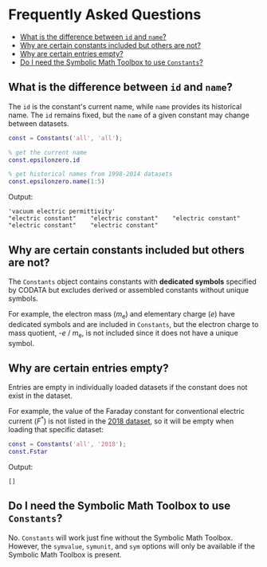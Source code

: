 # Frequently Asked Questions


* [What is the difference between `id` and `name`?](#what-is-the-difference-between-id-and-name)
* [Why are certain constants included but others are not?](#why-are-certain-constants-included-but-others-are-not)
* [Why are certain entries empty?](#why-are-certain-entries-empty)
* [Do I need the Symbolic Math Toolbox to use `Constants`?](#do-i-need-the-symbolic-math-toolbox-to-use-constants)


## What is the difference between `id` and `name`?


The `id` is the constant's current name, while `name` provides its historical name. The `id` remains fixed, but the `name` of a given constant may change between datasets.

```matlab
const = Constants('all', 'all');

% get the current name
const.epsilonzero.id

% get historical names from 1998-2014 datasets
const.epsilonzero.name(1:5)
```
Output:

```console
'vacuum electric permittivity'
"electric constant"    "electric constant"    "electric constant"    "electric constant"    "electric constant"
```


## Why are certain constants included but others are not?


The `Constants` object contains constants with **dedicated symbols** specified by CODATA but excludes derived or assembled constants without unique symbols.

For example, the electron mass (_m_<sub>e</sub>) and elementary charge (_e_) have dedicated symbols and are included in `Constants`, but the electron charge to mass quotient, -_e_ / _m_<sub>e</sub>, is not included since it does not have a unique symbol.


## Why are certain entries empty?


Entries are empty in individually loaded datasets if the constant does not exist in the dataset.

For example, the value of the Faraday constant for conventional electric current (_F_<sup>*</sup>) is not listed in the [2018 dataset](https://physics.nist.gov/cuu/Constants/Table/allascii.txt), so it will be empty when loading that specific dataset:

```matlab
const = Constants('all', '2018');
const.Fstar
```

Output:

```console
[]
```


## Do I need the Symbolic Math Toolbox to use `Constants`?


No. `Constants` will work just fine without the Symbolic Math Toolbox. However, the `symvalue`, `symunit`, and `sym` options will only be available if the Symbolic Math Toolbox is present.